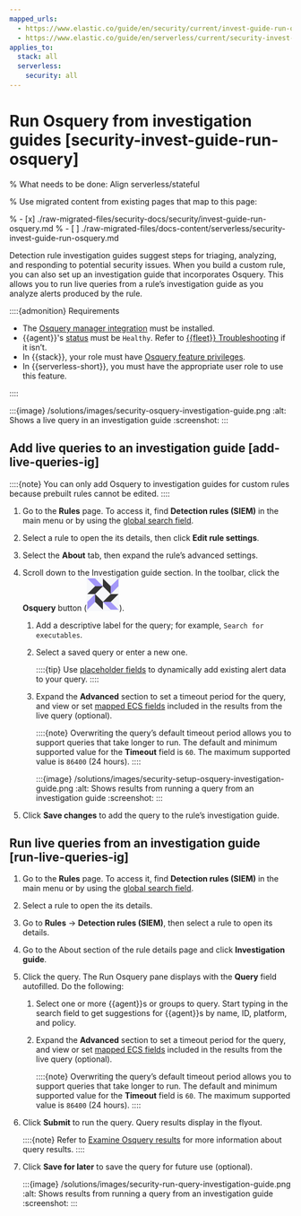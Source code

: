 ```yaml
---
mapped_urls:
  - https://www.elastic.co/guide/en/security/current/invest-guide-run-osquery.html
  - https://www.elastic.co/guide/en/serverless/current/security-invest-guide-run-osquery.html
applies_to:
  stack: all
  serverless:
    security: all
---
```


# Run Osquery from investigation guides [security-invest-guide-run-osquery]

% What needs to be done: Align serverless/stateful

% Use migrated content from existing pages that map to this page:

% - [x] ./raw-migrated-files/security-docs/security/invest-guide-run-osquery.md
% - [ ] ./raw-migrated-files/docs-content/serverless/security-invest-guide-run-osquery.md

Detection rule investigation guides suggest steps for triaging, analyzing, and responding to potential security issues. When you build a custom rule, you can also set up an investigation guide that incorporates Osquery. This allows you to run live queries from a rule’s investigation guide as you analyze alerts produced by the rule.

::::{admonition} Requirements
* The [Osquery manager integration](/solutions/security/investigate/manage-integration.md) must be installed.
* {{agent}}'s [status](/reference/fleet/monitor-elastic-agent.md) must be `Healthy`. Refer to [{{fleet}} Troubleshooting](/troubleshoot/ingest/fleet/common-problems.md) if it isn’t.
* In {{stack}}, your role must have [Osquery feature privileges](/solutions/security/investigate/osquery.md).
* In {{serverless-short}}, you must have the appropriate user role to use this feature.

::::


:::{image} /solutions/images/security-osquery-investigation-guide.png
:alt: Shows a live query in an investigation guide
:screenshot:
:::


## Add live queries to an investigation guide [add-live-queries-ig]

::::{note}
You can only add Osquery to investigation guides for custom rules because prebuilt rules cannot be edited.
::::


1. Go to the **Rules** page. To access it, find **Detection rules (SIEM)** in the main menu or by using the [global search field](/explore-analyze/find-and-organize/find-apps-and-objects.md).
2. Select a rule to open the its details, then click **Edit rule settings**.
3. Select the **About** tab, then expand the rule’s advanced settings.
4. Scroll down to the Investigation guide section. In the toolbar, click the **Osquery** button (![Click the Osquery button](/solutions/images/security-osquery-button.png "title =20x20")).

    1. Add a descriptive label for the query; for example, `Search for executables`.
    2. Select a saved query or enter a new one.

        ::::{tip}
        Use [placeholder fields](/solutions/security/investigate/use-placeholder-fields-in-osquery-queries.md) to dynamically add existing alert data to your query.
        ::::

    3. Expand the **Advanced** section to set a timeout period for the query, and view or set [mapped ECS fields](/solutions/security/investigate/osquery.md#osquery-map-fields) included in the results from the live query (optional).

        ::::{note}
        Overwriting the query’s default timeout period allows you to support queries that take longer to run. The default and minimum supported value for the **Timeout** field is `60`. The maximum supported value is `86400` (24 hours).
        ::::


        :::{image} /solutions/images/security-setup-osquery-investigation-guide.png
        :alt: Shows results from running a query from an investigation guide
        :screenshot:
        :::

5. Click **Save changes** to add the query to the rule’s investigation guide.


## Run live queries from an investigation guide [run-live-queries-ig]

1. Go to the **Rules** page. To access it, find **Detection rules (SIEM)** in the main menu or by using the [global search field](/explore-analyze/find-and-organize/find-apps-and-objects.md).
2. Select a rule to open the its details.
3. Go to **Rules** → **Detection rules (SIEM)**, then select a rule to open its details.
4. Go to the About section of the rule details page and click **Investigation guide**.
5. Click the query. The Run Osquery pane displays with the **Query** field autofilled. Do the following:

    1. Select one or more {{agent}}s or groups to query. Start typing in the search field to get suggestions for {{agent}}s by name, ID, platform, and policy.
    2. Expand the **Advanced** section to set a timeout period for the query, and view or set [mapped ECS fields](/solutions/security/investigate/osquery.md#osquery-map-fields) included in the results from the live query (optional).

        ::::{note}
        Overwriting the query’s default timeout period allows you to support queries that take longer to run. The default and minimum supported value for the **Timeout** field is `60`. The maximum supported value is `86400` (24 hours).
        ::::

6. Click **Submit** to run the query. Query results display in the flyout.

    ::::{note}
    Refer to [Examine Osquery results](/solutions/security/investigate/examine-osquery-results.md) for more information about query results.
    ::::

7. Click **Save for later** to save the query for future use (optional).

    :::{image} /solutions/images/security-run-query-investigation-guide.png
    :alt: Shows results from running a query from an investigation guide
    :screenshot:
    :::
